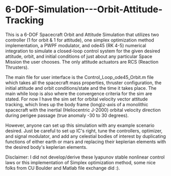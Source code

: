 # 6-DOF-Simulation---Orbit-Attitude-Tracking
This is a 6-DOF Spacecraft Orbit and Attitude Simulation that utilizes two controller (1 for orbit &amp; 1 for attitude), one simplex optimization method implementation, a PWPF modulator, and ode45 (RK 4-5) numerical integration to simulate a closed-loop control system for the given desired attitude, orbit, and initial conditions of just about any particular Space Mission the user chooses. The only attitude actuators are RCS (Reaction Thrusters).


The main file for user interface is the Control_Loop_ode45_Orbit.m file which takes all the spacecraft mass properties, thruster configuration, the initial attitude and orbit conditions/state and the time it takes place. The main while loop is also where the convergence criteria for the sim are stated. For now I have the sim set for orbital velocity vector attitude tracking, which lines up the body frame (long)z-axis of a monolithic spacecraft with the inertial (Heliocentric J-2000) orbital velocity direction during perigee passage (true anomaly -30 to 30 degrees).

However, anyone can set up this simulation with any example scenario desired. Just be careful to set up IC's right, tune the controllers, optimizer, and signal modulator, and add any celestial bodies of interest by duplicating functions of either earth or mars and replacing their keplerian elements with the desired body's keplerian elements.

Disclaimer: I did not develop/derive these lyapunov stable nonlinear control laws or this implementation of Simplex optimization method, some nice folks from CU Boulder and Matlab file exchange did :).
